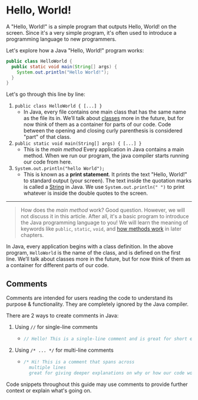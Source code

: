 # Hello, World!

A "Hello, World!" is a simple program that outputs Hello, World! on the screen. Since it's a very simple program, it's often used to introduce a programming language to new programmers.

Let's explore how a Java "Hello, World!" program works:
<script src="https://unpkg.com/@antonz/codapi@0.19.7/dist/snippet.js"></script>
```java
public class HelloWorld { 
  public static void main(String[] args) { 
    System.out.println("Hello World!"); 
  }
}
```

Let's go through this line by line:

1. `public class HelloWorld { [...] }`
   - In Java, every file contains one main class that has the same name as the file its in. We’ll talk about [classes](../../Object-Oriented-Programming/course/Classes.md) more in the future, but for now think of them as a container for parts of our code. Code between the opening and closing curly parenthesis is considered "part" of that class.
2. `public static void main(String[] args) { [...] }`
   - This is the *main method* Every application in Java contains a main method. When we run our program, the java compiler starts running our code from here.
3. `System.out.println("hello World");`
   - This is known as a **print statement**. It prints the text "Hello, World!" to standard output (your screen). The text inside the quotation marks is called a [String](./Variables.md#) in Java. We use `System.out.println("
  ")` to print whatever is inside the double quotes to the screen.

______________________________________________________________________

> How does the *main method* work? Good question. However, we will not discuss it in this article. After all, it's a basic program to introduce the Java programming language to you! We will learn the meaning of keywords like `public`, `static`, `void`, and [how methods work](./Functions.md) in later chapters.

In Java, every application begins with a class definition. In the above program, `HelloWorld` is the name of the class, and is defined on the first line. We’ll talk about classes more in the future, but for now think of them as a container for different parts of our code.

## Comments

Comments are intended for users reading the code to understand its purpose & functionality. They are completely ignored by the Java compiler.

There are 2 ways to create comments in Java:

1. Using `//` for single-line comments
   - ```java
     // Hello! This is a single-line comment and is great for short explanantions of code.
     ```
2. Using `/* ... */` for multi-line comments
   - ```java
     /* Hi! This is a comment that spans across
       multiple lines
       great for giving deeper explanations on why or how our code works.
     ```

Code snippets throughout this guide may use comments to provide further context or explain what's going on.

